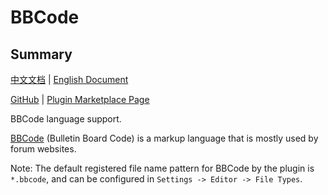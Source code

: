 # BBCode

## Summary

[中文文档](README.md) | [English Document](README_en.md)

[GitHub](https://github.com/DragonKnightOfBreeze/BBCode) |
[Plugin Marketplace Page](https://plugins.jetbrains.com/plugin/20769-bbcode)

BBCode language support.

[BBCode](https://www.bbcode.org/) (Bulletin Board Code) is a markup language that is mostly used by forum websites.

Note: The default registered file name pattern for BBCode by the plugin is `*.bbcode`, and can be configured in `Settings -> Editor -> File Types`.